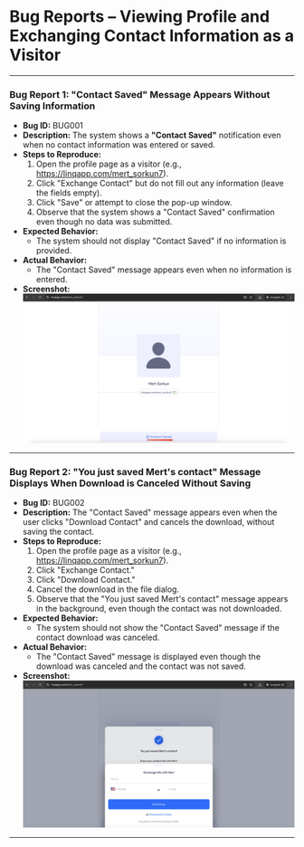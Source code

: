 # Bug Reports – Viewing Profile and Exchanging Contact Information as a Visitor

---

### **Bug Report 1: "Contact Saved" Message Appears Without Saving Information**
- **Bug ID:** BUG001
- **Description:** The system shows a **"Contact Saved"** notification even when no contact information was entered or saved.
- **Steps to Reproduce:**
  1. Open the profile page as a visitor (e.g., https://linqapp.com/mert_sorkun7).
  2. Click "Exchange Contact" but do not fill out any information (leave the fields empty).
  3. Click "Save" or attempt to close the pop-up window.
  4. Observe that the system shows a "Contact Saved" confirmation even though no data was submitted.
- **Expected Behavior:**
  - The system should not display "Contact Saved" if no information is provided.
- **Actual Behavior:**
  - The "Contact Saved" message appears even when no information is entered.
- **Screenshot:** !["Contact Saved" Message Appears Without Saving Information](screenshots/BUG001-ContactSavedMessageAppearedWithoutSaving.png)

---

### **Bug Report 2: "You just saved Mert's contact" Message Displays When Download is Canceled Without Saving**
- **Bug ID:** BUG002
- **Description:** The "Contact Saved" message appears even when the user clicks "Download Contact" and cancels the download, without saving the contact.
- **Steps to Reproduce:**
  1. Open the profile page as a visitor (e.g., https://linqapp.com/mert_sorkun7).
  2. Click "Exchange Contact."
  3. Click "Download Contact."
  4. Cancel the download in the file dialog.
  5. Observe that the "You just saved Mert's contact" message appears in the background, even though the contact was not downloaded.
- **Expected Behavior:**
  - The system should not show the "Contact Saved" message if the contact download was canceled.
- **Actual Behavior:**
  - The "Contact Saved" message is displayed even though the download was canceled and the contact was not saved.
- **Screenshot:** !["You just saved Mert's contact" message after canceling download](screenshots/BUG002-ConfirmationMessageAppearsAfterCancelingtheDownload.png)

---

